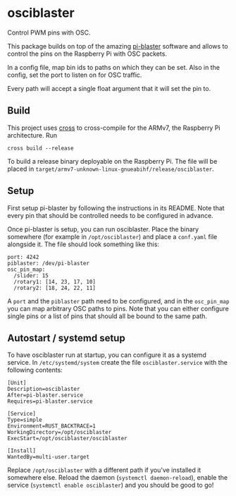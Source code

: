 # osciblaster

Control PWM pins with OSC.

This package builds on top of the amazing [pi-blaster](https://github.com/sarfata/pi-blaster) software 
and allows to control the pins on the Raspberry Pi with OSC packets.

In a config file, map bin ids to paths on which they can be set.
Also in the config, set the port to listen on for OSC traffic.

Every path will accept a single float argument that it will set the pin to.

## Build

This project uses [cross](https://github.com/rust-embedded/cross) to cross-compile for the ARMv7, the Raspberry Pi
architecture. Run

    cross build --release

To build a release binary deployable on the Raspberry Pi.
The file will be placed in `target/armv7-unknown-linux-gnueabihf/release/osciblaster`.

## Setup

First setup pi-blaster by following the instructions in its README.  Note that every pin that should be 
controlled needs to be configured in advance.

Once pi-blaster is setup, you can run osciblaster.  Place the binary somewhere (for example in `/opt/osciblaster`)
and place a `conf.yaml` file alongside it.  The file should look something like this:

    port: 4242
    piblaster: /dev/pi-blaster
    osc_pin_map:
      /slider: 15
      /rotary1: [14, 23, 17, 10]
      /rotary2: [18, 24, 22, 11]

A `port` and the `piblaster` path need to be configured, and in the `osc_pin_map` you can map arbitrary OSC paths
to pins.  Note that you can either configure single pins or a list of pins that should all be bound to the same path.

## Autostart / systemd setup

To have osciblaster run at startup, you can configure it as a systemd service.
In `/etc/systemd/system` create the file `osciblaster.service` with the following contents:

    [Unit]
    Description=osciblaster
    After=pi-blaster.service
    Requires=pi-blaster.service

    [Service]
    Type=simple
    Environment=RUST_BACKTRACE=1
    WorkingDirectory=/opt/osciblaster
    ExecStart=/opt/osciblaster/osciblaster
        
    [Install]
    WantedBy=multi-user.target

Replace `/opt/osciblaster` with a different path if you've installed it somewhere else.
Reload the daemon (`systemctl daemon-reload`), enable the service (`systemctl enable osciblaster`) and you should be good to go!